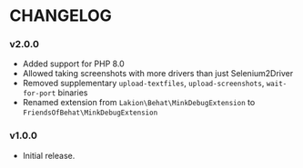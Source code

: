 # CHANGELOG

### v2.0.0

* Added support for PHP 8.0
* Allowed taking screenshots with more drivers than just Selenium2Driver
* Removed supplementary `upload-textfiles`, `upload-screenshots`, `wait-for-port` binaries
* Renamed extension from `Lakion\Behat\MinkDebugExtension` to `FriendsOfBehat\MinkDebugExtension`

### v1.0.0

* Initial release.
